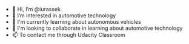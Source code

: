 - 👋 Hi, I’m @iurassek
- 👀 I’m interested in automotive technology
- 🌱 I'm currently learning about autonomous vehicles
- 💞️ I'm looking to collaborate in learning about automotive technology
- 📫 To contact me through Udacity Classroom

<!---
iurassek/iurassek is a ✨ special ✨ repository because its `README.md` (this file) appears on your GitHub profile.
You can click the Preview link to take a look at your changes.
--->
